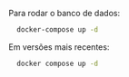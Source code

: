 Para rodar o banco de dados:

```bash
  docker-compose up -d
```

Em versões mais recentes:

```bash
  docker compose up -d
```
